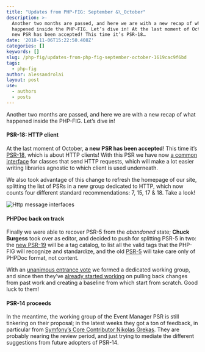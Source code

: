 ```yaml
---
title: "Updates from PHP-FIG: September &\_October"
description: >-
  Another two months are passed, and here we are with a new recap of what
  happened inside the PHP-FIG. Let’s dive in! At the last moment of October, a
  new PSR has been accepted! This time it’s PSR-18…
date: '2018-11-06T15:22:50.408Z'
categories: []
keywords: []
slug: /php-fig/updates-from-php-fig-september-october-1619cac9f6bd
tags:
  - php-fig
author: alessandrolai
layout: post
use:
  - authors
  - posts
---
```


Another two months are passed, and here we are with a new recap of what happened inside the PHP-FIG. Let’s dive in!

#### PSR-18: HTTP client

At the last moment of October, **a new PSR has been accepted**! This time it’s [PSR-18](https://www.php-fig.org/psr/psr-18/), which is about HTTP clients! With this PSR we have now [a common interface](https://github.com/php-fig/http-client/blob/master/src/ClientInterface.php) for classes that send HTTP requests, which will make a lot easier writing libraries agnostic to which client is used underneath.

We also took advantage of this change to refresh the homepage of our site, splitting the list of PSRs in a new group dedicated to HTTP, which now counts four different standard recommendations: 7, 15, 17 & 18. Take a look!

![Http message interfaces](/img/blog/1__8gQ2YWWgZik6Mb7EIwj13g.png)

#### PHPDoc back on track

Finally we were able to recover PSR-5 from the _abandoned_ state; **Chuck Burgess** took over as editor, and decided to push for splitting PSR-5 in two: the [new PSR-19](https://github.com/php-fig/fig-standards/blob/master/proposed/phpdoc-tags.md) will be a tag catalog, to list all the valid tags that the PHP-FIG will recognize and standardize, and the old [PSR-5](https://github.com/php-fig/fig-standards/blob/master/proposed/phpdoc.md) will take care only of PHPDoc format, not content.

With an [unanimous entrance vote](https://groups.google.com/d/topic/php-fig/5Yd0XGd349Q/discussion) we formed a dedicated working group, and since then they’ve [already started working](https://github.com/php-fig/fig-standards/pulls?q=is%3Apr+is%3Aopen+label%3A%22PSR-5+%2B+PSR-19%3A+PHPDoc%22) on pulling back changes from past work and creating a baseline from which start from scratch. Good luck to them!

#### PSR-14 proceeds

In the meantime, the working group of the Event Manager PSR is still tinkering on their proposal; in the latest weeks they got a ton of feedback, in particular from [Symfony’s Core Contributor Nikolas Grekas](https://groups.google.com/d/topic/php-fig/YdqZsagmLqU/discussion). They are probably nearing the review period, and just trying to mediate the different suggestions from future adopters of PSR-14.
